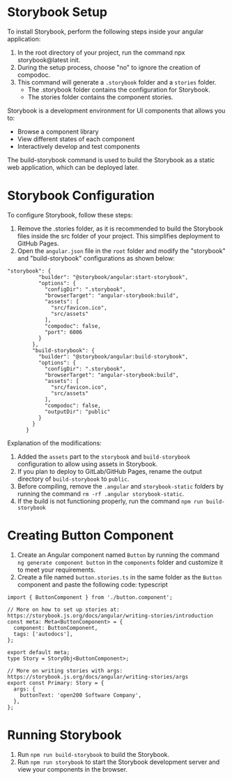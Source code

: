 # Storybook Setup

To install Storybook, perform the following steps inside your angular application:

1. In the root directory of your project, run the command npx storybook@latest init.
2. During the setup process, choose "no" to ignore the creation of compodoc.
3. This command will generate a `.storybook` folder and a `stories` folder.
   - The .storybook folder contains the configuration for Storybook.
   - The stories folder contains the component stories.

Storybook is a development environment for UI components that allows you to:
   - Browse a component library
   - View different states of each component
   - Interactively develop and test components

The build-storybook command is used to build the Storybook as a static web application, which can be deployed later.

# Storybook Configuration

To configure Storybook, follow these steps:

1. Remove the .stories folder, as it is recommended to build the Storybook files inside the src folder of your project. This simplifies deployment to GitHub Pages.
2. Open the `angular.json` file in the `root` folder and modify the "storybook" and "build-storybook" configurations as shown below:

```
"storybook": {
          "builder": "@storybook/angular:start-storybook",
          "options": {
            "configDir": ".storybook",
            "browserTarget": "angular-storybook:build",
            "assets": [
              "src/favicon.ico",
              "src/assets"
            ],
            "compodoc": false,
            "port": 6006
          }
        },
        "build-storybook": {
          "builder": "@storybook/angular:build-storybook",
          "options": {
            "configDir": ".storybook",
            "browserTarget": "angular-storybook:build",
            "assets": [
              "src/favicon.ico",
              "src/assets"
            ],
            "compodoc": false,
            "outputDir": "public"
          }
        }
      } 
```
Explanation of the modifications:
1. Added the `assets` part to the `storybook` and `build-storybook` configuration to allow using assets in Storybook.
2. If you plan to deploy to GitLab/GitHub Pages, rename the output directory of `build-storybook` to `public`.
3. Before compiling, remove the `.angular` and `storybook-static` folders by running the command `rm -rf .angular storybook-static`. 
4. If the build is not functioning properly, run the command `npm run build-storybook`


# Creating Button Component

1. Create an Angular component named `Button` by running the command `ng generate component button` in the `components` folder and customize it to meet your requirements.
2. Create a file named `button.stories.ts` in the same folder as the `Button` component and paste the following code:
typescript

```import type { Meta, StoryObj } from '@storybook/angular';
import { ButtonComponent } from './button.component';

// More on how to set up stories at: https://storybook.js.org/docs/angular/writing-stories/introduction
const meta: Meta<ButtonComponent> = {
  component: ButtonComponent,
  tags: ['autodocs'],
};

export default meta;
type Story = StoryObj<ButtonComponent>;

// More on writing stories with args: https://storybook.js.org/docs/angular/writing-stories/args
export const Primary: Story = {
  args: {
    buttonText: 'open200 Software Company',
  },
};
```

# Running Storybook

1. Run `npm run build-storybook` to build the Storybook.
2. Run `npm run storybook` to start the Storybook development server and view your components in the browser.

